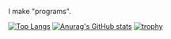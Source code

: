 I make "programs".

[![Top Langs](https://github-readme-stats.vercel.app/api/top-langs/?username=thejustcube
)](https://github.com/anuraghazra/github-readme-stats)
[![Anurag's GitHub stats](https://github-readme-stats.vercel.app/api?username=thejustcube)](https://github.com/anuraghazra/github-readme-stats)
[![trophy](https://github-profile-trophy.vercel.app/?username=thejustcube)](https://github.com/ryo-ma/github-profile-trophy)

